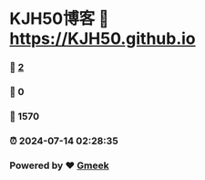 # KJH50博客 :link: https://KJH50.github.io 
### :page_facing_up: [2](https://KJH50.github.io/tag.html) 
### :speech_balloon: 0 
### :hibiscus: 1570 
### :alarm_clock: 2024-07-14 02:28:35 
### Powered by :heart: [Gmeek](https://github.com/Meekdai/Gmeek)
